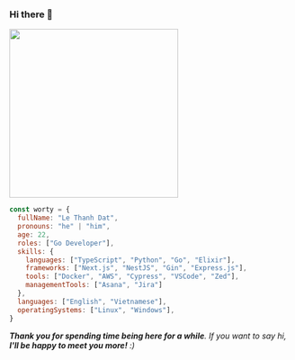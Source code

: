 ### Hi there 👋

<img style="height: 300px;" src="https://pm1.aminoapps.com/7659/11ffef8ba6b3ff58393e3ebdfc597eb96f5478d0r1-1280-720v2_uhq.jpg"/>

```javascript
const worty = {
  fullName: "Le Thanh Dat",
  pronouns: "he" | "him",
  age: 22,
  roles: ["Go Developer"],
  skills: {
    languages: ["TypeScript", "Python", "Go", "Elixir"],
    frameworks: ["Next.js", "NestJS", "Gin", "Express.js"],
    tools: ["Docker", "AWS", "Cypress", "VSCode", "Zed"],
    managementTools: ["Asana", "Jira"]
  },
  languages: ["English", "Vietnamese"],
  operatingSystems: ["Linux", "Windows"],
}
```

<em><b>Thank you for spending time being here for a while</b>. If you want to say hi, <b>I'll be happy to meet you more!</b> :)</em>


